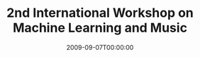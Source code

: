 ---
acronym: MML2009
date: '2009-09-07T00:00:00'
ext_url: http://www.dtic.upf.edu/~rramirez/MML09/
location: Bled, Slovenia
submission_date: '2009-06-19T00:00:00'
title: 2nd International Workshop on Machine Learning  and Music
---